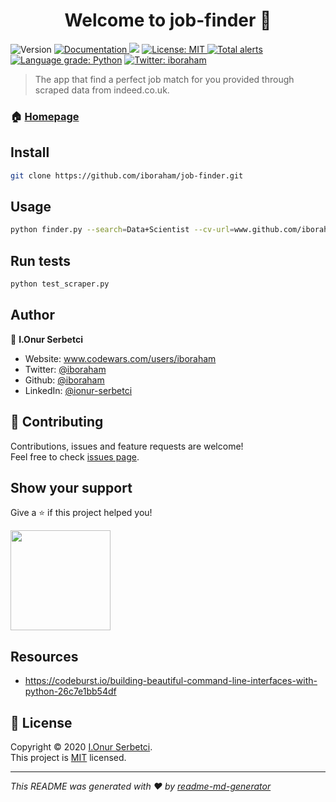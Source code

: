 <h1 align="center">Welcome to job-finder 👋</h1>
<p>
  <img alt="Version" src="https://img.shields.io/badge/version-0.1-blue.svg?cacheSeconds=2592000" />
  <a href="https://github.com/iboraham/job-finder/blob/master/README.md" target="_blank">
    <img alt="Documentation" src="https://img.shields.io/badge/documentation-yes-brightgreen.svg" />
  </a>
  <img src='https://bettercodehub.com/edge/badge/iboraham/job-finder?branch=master'>
  <a href="https://opensource.org/licenses/MIT" target="_blank">
    <img alt="License: MIT" src="https://img.shields.io/badge/License-MIT-yellow.svg" />
  </a>
  <a href="https://lgtm.com/projects/g/iboraham/job-finder/alerts/"><img alt="Total alerts" src="https://img.shields.io/lgtm/alerts/g/iboraham/job-finder.svg?logo=lgtm&logoWidth=18"/></a>
  <a href="https://lgtm.com/projects/g/iboraham/job-finder/context:python"><img alt="Language grade: Python" src="https://img.shields.io/lgtm/grade/python/g/iboraham/job-finder.svg?logo=lgtm&logoWidth=18"/></a>
  <a href="https://twitter.com/iboraham" target="_blank">
    <img alt="Twitter: iboraham" src="https://img.shields.io/twitter/follow/iboraham.svg?style=social" />
  </a>
</p>

> The app that find a perfect job match for you provided through scraped data from indeed.co.uk.

### 🏠 [Homepage](https://github.com/iboraham/job-finder)

## Install

```sh
git clone https://github.com/iboraham/job-finder.git
```

## Usage

```sh
python finder.py --search=Data+Scientist --cv-url=www.github.com/iboraham/cv/cv.pdf
```

## Run tests

```sh
python test_scraper.py
```

## Author

👤 **I.Onur Serbetci**

* Website: www.codewars.com/users/iboraham
* Twitter: [@iboraham](https://twitter.com/iboraham)
* Github: [@iboraham](https://github.com/iboraham)
* LinkedIn: [@ionur-serbetci](https://linkedin.com/in/ionur-serbetci)

## 🤝 Contributing

Contributions, issues and feature requests are welcome!<br />Feel free to check [issues page](https://github.com/iboraham/job-finder/issues). 

## Show your support

Give a ⭐️ if this project helped you!

<a href="https://www.patreon.com/iboraham">
  <img src="https://c5.patreon.com/external/logo/become_a_patron_button@2x.png" width="160">
</a>

## Resources

* https://codeburst.io/building-beautiful-command-line-interfaces-with-python-26c7e1bb54df

## 📝 License

Copyright © 2020 [I.Onur Serbetci](https://github.com/iboraham).<br />
This project is [MIT](https://opensource.org/licenses/MIT) licensed.

***
_This README was generated with ❤️ by [readme-md-generator](https://github.com/kefranabg/readme-md-generator)_
